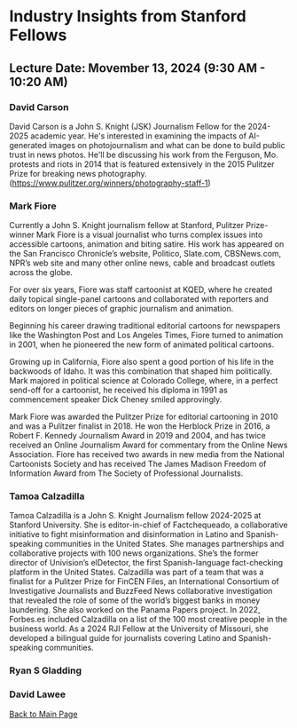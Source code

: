 
# Industry Insights from  Stanford Fellows

## Lecture Date: Movember 13, 2024 (9:30 AM - 10:20 AM)







### David Carson

David Carson is a John S. Knight (JSK) Journalism Fellow for the 2024-2025 academic year. He's interested in examining the impacts of AI-generated images on photojournalism and what can be done to build public trust in news photos.
He'll be discussing his work from the Ferguson, Mo. protests and riots in 2014 that is featured extensively in the 2015 Pulitzer Prize for breaking news photography. (https://www.pulitzer.org/winners/photography-staff-1)




### Mark Fiore

Currently a John S. Knight journalism fellow at Stanford, Pulitzer Prize-winner Mark Fiore is a visual journalist who turns complex issues into accessible cartoons, animation and biting satire. His work has appeared on the San Francisco Chronicle’s website, Politico, Slate.com, CBSNews.com, NPR’s web site and many other online news, cable and broadcast outlets across the globe.

For over six years, Fiore was staff cartoonist at KQED, where he created daily topical single-panel cartoons and collaborated with reporters and editors on longer pieces of graphic journalism and animation.

Beginning his career drawing traditional editorial cartoons for newspapers like the Washington Post and Los Angeles Times, Fiore turned to animation in 2001, when he pioneered the new form of animated political cartoons.

Growing up in California, Fiore also spent a good portion of his life in the backwoods of Idaho. It was this combination that shaped him politically. Mark majored in political science at Colorado College, where, in a perfect send-off for a cartoonist, he received his diploma in 1991 as commencement speaker Dick Cheney smiled approvingly.

Mark Fiore was awarded the Pulitzer Prize for editorial cartooning in 2010 and was a Pulitzer finalist in 2018. He won the Herblock Prize in 2016, a Robert F. Kennedy Journalism Award in 2019 and 2004, and has twice received an Online Journalism Award for commentary from the Online News Association. Fiore has received two awards in new media from the National Cartoonists Society and has received The James Madison Freedom of Information Award from The Society of Professional Journalists.


### Tamoa Calzadilla

Tamoa Calzadilla is a John S. Knight Journalism fellow 2024-2025 at Stanford University. She is editor-in-chief of Factchequeado, a collaborative initiative to fight misinformation and disinformation in Latino and Spanish-speaking communities in the United States. She manages partnerships and collaborative projects with 100 news organizations. She’s the former director of Univision’s elDetector, the first Spanish-language fact-checking platform in the United States. Calzadilla was part of a team that was a finalist for a Pulitzer Prize for FinCEN Files, an International Consortium of Investigative Journalists and BuzzFeed News collaborative investigation that revealed the role of some of the world’s biggest banks in money laundering. She also worked on the Panama Papers project. In 2022, Forbes.es included Calzadilla on a list of the 100 most creative people in the business world. As a 2024 RJI Fellow at the University of Missouri, she developed a bilingual guide for journalists covering Latino and Spanish-speaking communities.



### Ryan S Gladding




### David Lawee



 

[Back to Main Page](README.md)
